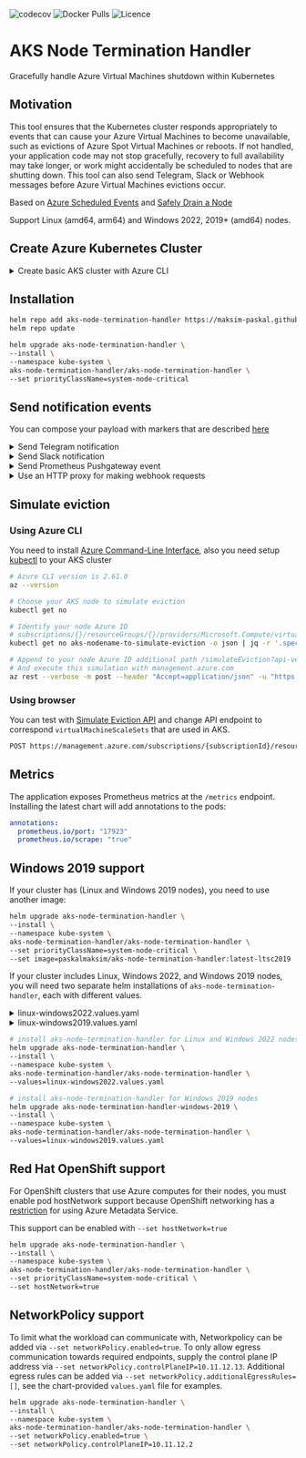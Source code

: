 ![codecov](https://codecov.io/gh/maksim-paskal/aks-node-termination-handler/graph/badge.svg?token=0Z0ENDM8VW)
![Docker Pulls](https://img.shields.io/docker/pulls/paskalmaksim/aks-node-termination-handler.svg)
![Licence](https://img.shields.io/github/license/maksim-paskal/aks-node-termination-handler.svg)

# AKS Node Termination Handler

Gracefully handle Azure Virtual Machines shutdown within Kubernetes

## Motivation

This tool ensures that the Kubernetes cluster responds appropriately to events that can cause your Azure Virtual Machines to become unavailable, such as evictions of Azure Spot Virtual Machines or reboots. If not handled, your application code may not stop gracefully, recovery to full availability may take longer, or work might accidentally be scheduled to nodes that are shutting down. This tool can also send Telegram, Slack or Webhook messages before Azure Virtual Machines evictions occur.

Based on [Azure Scheduled Events](https://docs.microsoft.com/en-us/azure/virtual-machines/linux/scheduled-events) and [Safely Drain a Node](https://kubernetes.io/docs/tasks/administer-cluster/safely-drain-node/)

Support Linux (amd64, arm64) and Windows 2022, 2019* (amd64) nodes.

## Create Azure Kubernetes Cluster

<details>
  <summary>Create basic AKS cluster with Azure CLI</summary>

```bash
# https://learn.microsoft.com/en-us/azure/aks/learn/quick-kubernetes-deploy-cli

# Azure CLI version is 2.50.0
az --version

# Create resource group
az group create \
--name test-aks-group-eastus \
--location eastus

# Create aks cluster, with not spot instances
az aks create \
--resource-group test-aks-group-eastus \
--name MyManagedCluster \
--node-count 1 \
--node-vm-size Standard_DS2_v2 \
--enable-cluster-autoscaler \
--min-count 1 \
--max-count 3

# Create Linux nodepool with Spot Virtual Machines and autoscaling
az aks nodepool add \
--resource-group test-aks-group-eastus \
--cluster-name MyManagedCluster \
--name spotpool \
--priority Spot \
--eviction-policy Delete \
--spot-max-price -1 \
--enable-cluster-autoscaler \
--node-vm-size Standard_DS2_v2 \
--min-count 0 \
--max-count 10

# Create Windows (Windows Server 2022) nodepool with Spot Virtual Machines and autoscaling
az aks nodepool add \
--resource-group test-aks-group-eastus \
--cluster-name MyManagedCluster \
--os-type Windows \
--os-sku Windows2022 \
--priority Spot \
--eviction-policy Delete \
--spot-max-price -1 \
--enable-cluster-autoscaler \
--name spot01 \
--min-count 1 \
--max-count 3

# Create Windows (Windows Server 2019) nodepool with Spot Virtual Machines and autoscaling
az aks nodepool add \
--resource-group test-aks-group-eastus \
--cluster-name MyManagedCluster \
--os-type Windows \
--os-sku Windows2019 \
--priority Spot \
--eviction-policy Delete \
--spot-max-price -1 \
--enable-cluster-autoscaler \
--name spot2 \
--min-count 1 \
--max-count 3

# Get config to connect to cluster
az aks get-credentials \
--resource-group test-aks-group-eastus \
--name MyManagedCluster
```

</details>

## Installation

```bash
helm repo add aks-node-termination-handler https://maksim-paskal.github.io/aks-node-termination-handler/
helm repo update

helm upgrade aks-node-termination-handler \
--install \
--namespace kube-system \
aks-node-termination-handler/aks-node-termination-handler \
--set priorityClassName=system-node-critical
```

## Send notification events

You can compose your payload with markers that are described [here](pkg/template/README.md)

<details>
  <summary>Send Telegram notification</summary>

```bash
helm upgrade aks-node-termination-handler \
--install \
--namespace kube-system \
aks-node-termination-handler/aks-node-termination-handler \
--set priorityClassName=system-node-critical \
--set 'args[0]=-telegram.token=<telegram token>' \
--set 'args[1]=-telegram.chatID=<telegram chatid>'
```
</details>

<details>
  <summary>Send Slack notification</summary>

```bash
# create payload file
cat <<EOF | tee values.yaml
priorityClassName: system-node-critical

args:
- -webhook.url=https://hooks.slack.com/services/T00000000/B00000000/XXXXXXXXXXXXXXXXXXXXXXXX
- -webhook.template-file=/files/slack-payload.json
- -webhook.contentType=application/json
- -webhook.method=POST
- -webhook.timeout=30s
- -webhook.retries=3

configMap:
  data:
    slack-payload.json: |
      {
        "channel": "#mychannel",
        "username": "webhookbot",
        "text": "This is message for {{ .NodeName }}, {{ .InstanceType }} from {{ .NodeRegion }}",
        "icon_emoji": ":ghost:"
      }
EOF

# install/upgrade helm chart
helm upgrade aks-node-termination-handler \
--install \
--namespace kube-system \
aks-node-termination-handler/aks-node-termination-handler \
--values values.yaml
```
</details>

<details>
  <summary>Send Prometheus Pushgateway event</summary>

```bash
cat <<EOF | tee values.yaml
priorityClassName: system-node-critical

args:
- -webhook.url=http://prometheus-pushgateway.prometheus.svc.cluster.local:9091/metrics/job/aks-node-termination-handler
- -webhook.template-file=/files/prometheus-pushgateway-payload.txt
- -webhook.contentType=text/plain
- -webhook.method=POST
- -webhook.timeout=30s
- -webhook.retries=3

configMap:
  data:
    prometheus-pushgateway-payload.txt: |
      node_termination_event{node="{{ .NodeName }}"} 1
EOF

# install/upgrade helm chart
helm upgrade aks-node-termination-handler \
--install \
--namespace kube-system \
aks-node-termination-handler/aks-node-termination-handler \
--values values.yaml
```
</details>

<details>
  <summary>Use an HTTP proxy for making webhook requests</summary>

Use the flag `-webhook.http-proxy=http://someproxy:3128` for making requests with a proxy. This flag can use HTTP or HTTPS addresses. You can also use basic auth.

```bash
cat <<EOF | tee values.yaml
priorityClassName: system-node-critical

args:
- -webhook.url=https://someserver/somepath
- -webhook.template-file=/files/payload.json
- -webhook.contentType=text/plain
- -webhook.method=POST
- -webhook.timeout=30s
- -webhook.http-proxy=https://someproxy:3128
- -webhook.retries=3

configMap:
  data:
    payload.json: "This is message for {{ .NodeName }}, {{ .InstanceType }} from {{ .NodeRegion }}"
EOF

# install/upgrade helm chart
helm upgrade aks-node-termination-handler \
--install \
--namespace kube-system \
aks-node-termination-handler/aks-node-termination-handler \
--values values.yaml
```
</details>

## Simulate eviction

### Using Azure CLI

You need to install [Azure Command-Line Interface](https://learn.microsoft.com/en-us/cli/azure/), also you need setup [kubectl](https://learn.microsoft.com/en-us/azure/aks/learn/quick-kubernetes-deploy-cli#connect-to-the-cluster) to your AKS cluster

```bash
# Azure CLI version is 2.61.0
az --version

# Choose your AKS node to simulate eviction
kubectl get no

# Identify your node Azure ID
# subscriptions/{}/resourceGroups/{}/providers/Microsoft.Compute/virtualMachineScaleSets/{}/virtualMachines/{}
kubectl get no aks-nodename-to-simulate-eviction -o json | jq -r '.spec.providerID[9:]'

# Append to your node Azure ID additional path /simulateEviction?api-version=2024-03-01
# And execute this simulation with management.azure.com
az rest --verbose -m post --header "Accept=application/json" -u "https://management.azure.com/{Azure ID}/simulateEviction?api-version=2024-03-01"
```

### Using browser

You can test with [Simulate Eviction API](https://docs.microsoft.com/en-us/rest/api/compute/virtual-machines/simulate-eviction) and change API endpoint to correspond `virtualMachineScaleSets` that are used in AKS.

```bash
POST https://management.azure.com/subscriptions/{subscriptionId}/resourceGroups/{resourceGroupName}/providers/Microsoft.Compute/virtualMachineScaleSets/{vmScaleSetName}/virtualMachines/{instanceId}/simulateEviction?api-version=2021-11-01
```

## Metrics

The application exposes Prometheus metrics at the `/metrics` endpoint. Installing the latest chart will add annotations to the pods:

```yaml
annotations:
  prometheus.io/port: "17923"
  prometheus.io/scrape: "true"
```

## Windows 2019 support

If your cluster has (Linux and Windows 2019 nodes), you need to use another image:

```bash
helm upgrade aks-node-termination-handler \
--install \
--namespace kube-system \
aks-node-termination-handler/aks-node-termination-handler \
--set priorityClassName=system-node-critical \
--set image=paskalmaksim/aks-node-termination-handler:latest-ltsc2019
```

If your cluster includes Linux, Windows 2022, and Windows 2019 nodes, you will need two separate helm installations of `aks-node-termination-handler`, each with different values.

<details>
  <summary>linux-windows2022.values.yaml</summary>

```bash
priorityClassName: system-node-critical

image: paskalmaksim/aks-node-termination-handler:latest

affinity:
  nodeAffinity:
    requiredDuringSchedulingIgnoredDuringExecution:
      nodeSelectorTerms:
      - matchExpressions:
        - key: kubernetes.azure.com/os-sku
          operator: NotIn
          values:
          - Windows2019
```
</details>

<details>
  <summary>linux-windows2019.values.yaml</summary>

```bash
priorityClassName: system-node-critical

image: paskalmaksim/aks-node-termination-handler:latest-ltsc2019

nodeSelector:
  kubernetes.azure.com/os-sku: Windows2019
```
</details>

```bash
# install aks-node-termination-handler for Linux and Windows 2022 nodes
helm upgrade aks-node-termination-handler \
--install \
--namespace kube-system \
aks-node-termination-handler/aks-node-termination-handler \
--values=linux-windows2022.values.yaml

# install aks-node-termination-handler for Windows 2019 nodes
helm upgrade aks-node-termination-handler-windows-2019 \
--install \
--namespace kube-system \
aks-node-termination-handler/aks-node-termination-handler \
--values=linux-windows2019.values.yaml
```

## Red Hat OpenShift support

For OpenShift clusters that use Azure computes for their nodes, you must enable pod hostNetwork support because OpenShift networking has a [restriction](https://docs.openshift.com/container-platform/4.15/networking/understanding-networking.html) for using Azure Metadata Service.

This support can be enabled with `--set hostNetwork=true`

```bash
helm upgrade aks-node-termination-handler \
--install \
--namespace kube-system \
aks-node-termination-handler/aks-node-termination-handler \
--set priorityClassName=system-node-critical \
--set hostNetwork=true
```

## NetworkPolicy support

To limit what the workload can communicate with, Networkpolicy can be added via `--set networkPolicy.enabled=true`. To only allow egress communication towards required endpoints, supply the control plane IP address via  `--set networkPolicy.controlPlaneIP=10.11.12.13`. Additional egress rules can be added via `--set networkPolicy.additionalEgressRules=[]`, see the chart-provided `values.yaml` file for examples.

```bash
helm upgrade aks-node-termination-handler \
--install \
--namespace kube-system \
aks-node-termination-handler/aks-node-termination-handler \
--set networkPolicy.enabled=true \
--set networkPolicy.controlPlaneIP=10.11.12.2
```
